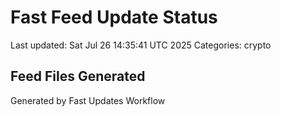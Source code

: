# Fast Feed Update Status
Last updated: Sat Jul 26 14:35:41 UTC 2025
Categories: crypto

## Feed Files Generated

Generated by Fast Updates Workflow
